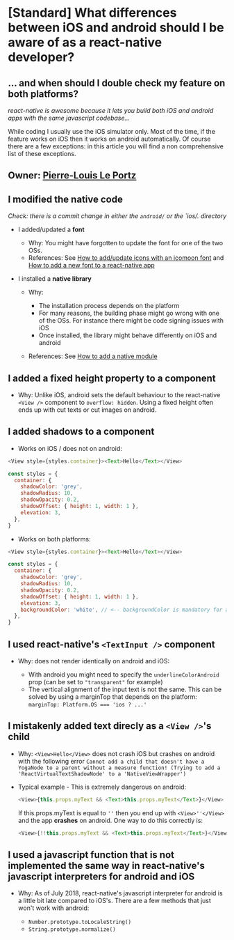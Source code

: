 # [Standard] What differences between iOS and android should I be aware of as a react-native developer?
## ... and when should I double check my feature on both platforms?

*react-native is awesome because it lets you build both iOS and android apps with the same javascript codebase...*

While coding I usually use the iOS simulator only. Most of the time, if the feature works on iOS then it works on android automatically. Of course there are a few exceptions: in this article you will find a non comprehensive list of these exceptions.

## Owner: [Pierre-Louis Le Portz](https://github.com/pleportz)

## I modified the native code

*Check: there is a commit change in either the `android/` or the `ios/. directory*

- I added/updated a **font**

  - Why: You might have forgotten to update the font for one of the two OSs.
  - References: See [How to add/update  icons with an icomoon font](https://github.com/bamlab/dev-standards/blob/master/react-native/features/icomoon.mo.md) and [How to add a new font to a react-native app](https://medium.com/react-native-training/react-native-custom-fonts-ccc9aacf9e5e)


- I installed a **native library**

  - Why:

    - The installation process depends on the platform
    - For many reasons, the building phase might go wrong with one of the OSs. For instance there might be code signing issues with iOS
    - Once installed, the library might behave differently on iOS and android

  - References: See [How to add a native module](https://github.com/bamlab/dev-standards/blob/master/react-native/setup/add-native-module.mo.md)

## I added a fixed height property to a component

- Why: Unlike iOS, android sets the default behaviour to the react-native `<View />` component to `overflow: hidden`. Using a fixed height often ends up with cut texts or cut images on android.

## I added shadows to a component

- Works on iOS / does not on android:

```javascript
<View style={styles.container}><Text>Hello</Text></View>

const styles = {
  container: {
    shadowColor: 'grey',
    shadowRadius: 10,
    shadowOpacity: 0.2,
    shadowOffset: { height: 1, width: 1 },
    elevation: 3,
  },
}
```

- Works on both platforms:

```javascript
<View style={styles.container}><Text>Hello</Text></View>

const styles = {
  container: {
    shadowColor: 'grey',
    shadowRadius: 10,
    shadowOpacity: 0.2,
    shadowOffset: { height: 1, width: 1 },
    elevation: 3,
    backgroundColor: 'white', // <-- backgroundColor is mandatory for android
  },
}
```

## I used react-native's `<TextInput />` component

- Why: <TextInput /> does not render identically on android and iOS:

  - With android you might need to specify the `underlineColorAndroid` prop (can be set to `"transparent"` for example)
  - The vertical alignment of the input text is not the same. This can be solved by using a marginTop that depends on the platform: `marginTop: Platform.OS === 'ios ? ...'`

## I mistakenly added text direcly as a `<View />`'s child

- Why: `<View>Hello</View>` does not crash iOS but crashes on android with the following error `Cannot add a child that doesn't have a YogaNode to a parent without a measure function! (Trying to add a 'ReactVirtualTextShadowNode' to a 'NativeViewWrapper')`

- Typical example - This is extremely dangerous on android:

  ```javascript
  <View>{this.props.myText && <Text>this.props.myText</Text>}</View>
  ```

  If this.props.myText is equal to `''` then you end up with `<View>''</View>` and the app **crashes** on android. One way to do this correctly is:


  ```javascript
  <View>{!!this.props.myText && <Text>this.props.myText</Text>}</View>
  ```

## I used a javascript function that is not implemented the same way in react-native's javascript interpreters for android and iOS

- Why: As of July 2018, react-native's javascript interpreter for android is a little bit late compared to iOS's. There are a few methods that just won't work with android:

  - `Number.prototype.toLocaleString()`
  - `String.prototype.normalize()`
